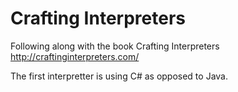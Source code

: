 # Crafting Interpreters
Following along with the book Crafting Interpreters http://craftinginterpreters.com/

The first interpretter is using C# as opposed to Java.